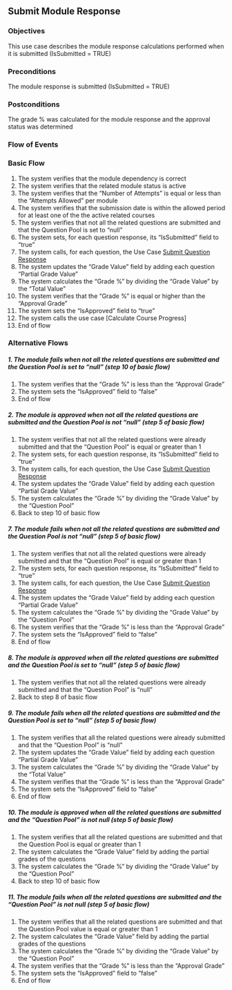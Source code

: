 ## Submit Module Response

### Objectives
This use case describes the module response calculations performed when it is submitted (IsSubmitted = TRUE)

### Preconditions
The module response is submitted (IsSubmitted = TRUE)

### Postconditions
The grade % was calculated for the module response and the approval status was determined

### Flow of Events

### Basic Flow
   1. The system verifies that the module dependency is correct 
   2. The system verifies that the related module status is active
   3. The system verifies that the “Number of Attempts” is equal or less than the “Attempts Allowed” per module
   4. The system verifies that the submission date is within the allowed period for at least one of the the active related courses
   5. The system verifies that not all the related questions are submitted and that the Question Pool is set to “null”
   6. The system sets, for each question response, its “IsSubmitted” field to “true”
   7. The system calls, for each question, the Use Case [Submit Question Response](?name=UC-ELR-002)
   8. The system updates the “Grade Value” field by adding each question “Partial Grade Value”
   9. The system calculates the “Grade %” by dividing the “Grade Value” by the “Total Value”
   10. The system verifies that the “Grade %” is equal or higher than the “Approval Grade”
   11. The system sets the “IsApproved” field to “true”
   12. The system calls the use case [Calculate Course Progress]
   13. End of flow

### Alternative Flows

##### 1. The module fails when not all the related questions are submitted and the Question Pool is set to “null” (step 10 of basic flow)
   1. The system verifies that the “Grade %” is less than the “Approval Grade”
   2. The system sets the “IsApproved” field to “false”
   3. End of flow
   
##### 2. The module is approved when not all the related questions are submitted and the Question Pool is not “null” (step 5 of basic flow)
   1. The system verifies that not all the related questions were already submitted and that the “Question Pool” is equal or greater than 1
   2. The system sets, for each question response, its “IsSubmitted” field to “true”
   3. The system calls, for each question, the Use Case [Submit Question Response](?name=UC-ELR-002)
   4. The system updates the “Grade Value” field by adding each question “Partial Grade Value”
   5. The system calculates the “Grade %” by dividing the “Grade Value” by the “Question Pool”
   6. Back to step 10 of basic flow
   
##### 7. The module fails when not all the related questions are submitted and the Question Pool is not “null” (step 5 of basic flow)
   1. The system verifies that not all the related questions were already submitted and that the “Question Pool” is equal or greater than 1
   2. The system sets, for each question response, its “IsSubmitted” field to “true”
   3. The system calls, for each question, the Use Case [Submit Question Response](?name=UC-ELR-002)
   4. The system updates the “Grade Value” field by adding each question “Partial Grade Value”
   5. The system calculates the “Grade %” by dividing the “Grade Value” by the “Question Pool”
   6. The system verifies that the “Grade %” is less than the “Approval Grade”
   7. The system sets the “IsApproved” field to “false”
   8. End of flow   
   
##### 8. The module is approved when all the related questions are submitted and the Question Pool is set to “null” (step 5 of basic flow)
   1. The system verifies that not all the related questions were already submitted and that the “Question Pool” is “null”
   2. Back to step 8 of basic flow
   
##### 9. The module fails when all the related questions are submitted and the Question Pool is set to “null” (step 5 of basic flow)
   1. The system verifies that all the related questions were already submitted and that the “Question Pool” is “null”
   2. The system updates the “Grade Value” field by adding each question “Partial Grade Value”  
   3. The system calculates the “Grade %” by dividing the “Grade Value” by the “Total Value”
   4. The system verifies that the “Grade %” is less than the “Approval Grade”
   5. The system sets the “IsApproved” field to “false”
   6. End of flow

##### 10. The module is approved when all the related questions are submitted and the “Question Pool” is not null (step 5 of basic flow)
   1. The system verifies that all the related questions are submitted and that the Question Pool is equal or greater than 1
   2. The system calculates the “Grade Value” field by adding the partial grades of the questions
   3. The system calculates the “Grade %” by dividing the “Grade Value” by the “Question Pool”
   4. Back to step 10 of basic flow
   
##### 11. The module fails when all the related questions are submitted and the “Question Pool” is not null (step 5 of basic flow)
   1. The system verifies that all the related questions are submitted and that the Question Pool value is equal or greater than 1
   2. The system calculates the “Grade Value” field by adding the partial grades of the questions
   3. The system calculates the “Grade %” by dividing the “Grade Value” by the “Question Pool”
   4. The system verifies that the “Grade %” is less than the “Approval Grade”
   5. The system sets the “IsApproved” field to “false”
   6. End of flow
